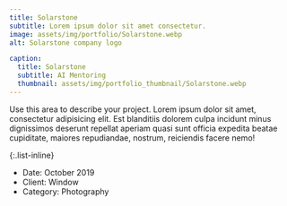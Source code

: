 ```yaml
---
title: Solarstone
subtitle: Lorem ipsum dolor sit amet consectetur.
image: assets/img/portfolio/Solarstone.webp
alt: Solarstone company logo

caption:
  title: Solarstone
  subtitle: AI Mentoring
  thumbnail: assets/img/portfolio_thumbnail/Solarstone.webp
---
```

Use this area to describe your project. Lorem ipsum dolor sit amet, consectetur adipisicing elit. Est blanditiis dolorem culpa incidunt minus dignissimos deserunt repellat aperiam quasi sunt officia expedita beatae cupiditate, maiores repudiandae, nostrum, reiciendis facere nemo!

{:.list-inline}
- Date: October 2019
- Client: Window
- Category: Photography

